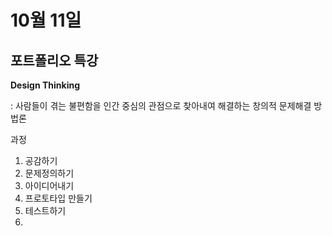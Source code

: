 # 10월 11일

## 포트폴리오 특강 



**Design Thinking**

: 사람들이 겪는 불편함을 인간 중심의 관점으로 찾아내여 해결하는 창의적 문제해결 방법론



과정

1. 공감하기
2. 문제정의하기
3. 아이디어내기
4. 프로토타입 만들기
5. 테스트하기
6. 

